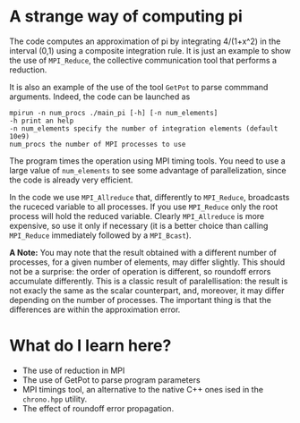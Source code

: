# A strange way of computing pi

The code computes an approximation of pi by integrating 4/(1+x^2) in the interval (0,1) using a composite integration rule. It is just an example to show the use of `MPI_Reduce`, the collective communication tool that performs a reduction.

It is also an example of the use of the tool `GetPot` to parse commmand arguments. Indeed, the code can be launched as

	mpirun -n num_procs ./main_pi [-h] [-n num_elements]
	-h print an help
	-n num_elements specify the number of integration elements (default 10e9)
	num_procs the number of MPI processes to use

The program times the operation using MPI timing tools. 
You need to use a large value of `num_elements` to see some advantage of parallelization, since the code is already very efficient.

In the code we use `MPI_Allreduce` that, differently to `MPI_Reduce`, broadcasts the ruceced variable to all processes. If you use `MPI_Reduce` only the root process will hold the reduced variable. Clearly `MPI_Allreduce` is more expensive, so use it only if necessary (it is a better choice than calling `MPI_Reduce` immediately followed by a `MPI_Bcast`).

**A Note:** You may note that the result obtained with a different number of processes, for a given number of elements, may differ slightly. This should not be a surprise: the order of operation is different, so roundoff errors accumulate differently. This is a classic result of paralellisation: the result is not exacly the same as the scalar counterpart, and, moreover, it may differ depending on the number of processes. The important thing is that the differences are within the approximation error.


# What do I learn here?

- The use of reduction in MPI
- The use of GetPot to parse program parameters
- MPI timings tool, an alternative to the native C++ ones ised in the `chrono.hpp` utility.
- The effect of roundoff error propagation.
